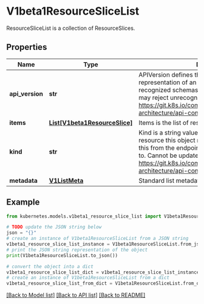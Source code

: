 # V1beta1ResourceSliceList

ResourceSliceList is a collection of ResourceSlices.

## Properties

Name | Type | Description | Notes
------------ | ------------- | ------------- | -------------
**api_version** | **str** | APIVersion defines the versioned schema of this representation of an object. Servers should convert recognized schemas to the latest internal value, and may reject unrecognized values. More info: https://git.k8s.io/community/contributors/devel/sig-architecture/api-conventions.md#resources | [optional] 
**items** | [**List[V1beta1ResourceSlice]**](V1beta1ResourceSlice.md) | Items is the list of resource ResourceSlices. | 
**kind** | **str** | Kind is a string value representing the REST resource this object represents. Servers may infer this from the endpoint the client submits requests to. Cannot be updated. In CamelCase. More info: https://git.k8s.io/community/contributors/devel/sig-architecture/api-conventions.md#types-kinds | [optional] 
**metadata** | [**V1ListMeta**](V1ListMeta.md) | Standard list metadata | [optional] 

## Example

```python
from kubernetes.models.v1beta1_resource_slice_list import V1beta1ResourceSliceList

# TODO update the JSON string below
json = "{}"
# create an instance of V1beta1ResourceSliceList from a JSON string
v1beta1_resource_slice_list_instance = V1beta1ResourceSliceList.from_json(json)
# print the JSON string representation of the object
print(V1beta1ResourceSliceList.to_json())

# convert the object into a dict
v1beta1_resource_slice_list_dict = v1beta1_resource_slice_list_instance.to_dict()
# create an instance of V1beta1ResourceSliceList from a dict
v1beta1_resource_slice_list_from_dict = V1beta1ResourceSliceList.from_dict(v1beta1_resource_slice_list_dict)
```
[[Back to Model list]](../README.md#documentation-for-models) [[Back to API list]](../README.md#documentation-for-api-endpoints) [[Back to README]](../README.md)


